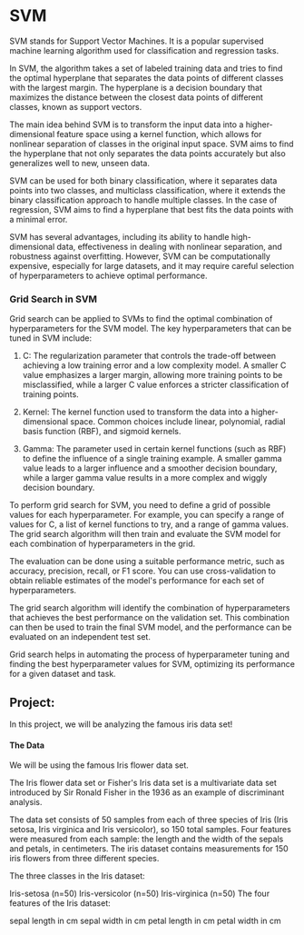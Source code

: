 # SVM
SVM stands for Support Vector Machines. It is a popular supervised machine learning algorithm used for classification and regression tasks. 

In SVM, the algorithm takes a set of labeled training data and tries to find the optimal hyperplane that separates the data points of different classes with the largest margin. The hyperplane is a decision boundary that maximizes the distance between the closest data points of different classes, known as support vectors.

The main idea behind SVM is to transform the input data into a higher-dimensional feature space using a kernel function, which allows for nonlinear separation of classes in the original input space. SVM aims to find the hyperplane that not only separates the data points accurately but also generalizes well to new, unseen data.

SVM can be used for both binary classification, where it separates data points into two classes, and multiclass classification, where it extends the binary classification approach to handle multiple classes. In the case of regression, SVM aims to find a hyperplane that best fits the data points with a minimal error.

SVM has several advantages, including its ability to handle high-dimensional data, effectiveness in dealing with nonlinear separation, and robustness against overfitting. However, SVM can be computationally expensive, especially for large datasets, and it may require careful selection of hyperparameters to achieve optimal performance.

### Grid Search in SVM
Grid search can be applied to SVMs to find the optimal combination of hyperparameters for the SVM model. The key hyperparameters that can be tuned in SVM include:

1. C: The regularization parameter that controls the trade-off between achieving a low training error and a low complexity model. A smaller C value emphasizes a larger margin, allowing more training points to be misclassified, while a larger C value enforces a stricter classification of training points.

2. Kernel: The kernel function used to transform the data into a higher-dimensional space. Common choices include linear, polynomial, radial basis function (RBF), and sigmoid kernels.

3. Gamma: The parameter used in certain kernel functions (such as RBF) to define the influence of a single training example. A smaller gamma value leads to a larger influence and a smoother decision boundary, while a larger gamma value results in a more complex and wiggly decision boundary.

To perform grid search for SVM, you need to define a grid of possible values for each hyperparameter. For example, you can specify a range of values for C, a list of kernel functions to try, and a range of gamma values. The grid search algorithm will then train and evaluate the SVM model for each combination of hyperparameters in the grid.

The evaluation can be done using a suitable performance metric, such as accuracy, precision, recall, or F1 score. You can use cross-validation to obtain reliable estimates of the model's performance for each set of hyperparameters.

The grid search algorithm will identify the combination of hyperparameters that achieves the best performance on the validation set. This combination can then be used to train the final SVM model, and the performance can be evaluated on an independent test set.

Grid search helps in automating the process of hyperparameter tuning and finding the best hyperparameter values for SVM, optimizing its performance for a given dataset and task.
## Project:
In this project, we will be analyzing the famous iris data set!
#### The Data
We will be using the famous Iris flower data set.

The Iris flower data set or Fisher's Iris data set is a multivariate data set introduced by Sir Ronald Fisher in the 1936 as an example of discriminant analysis.

The data set consists of 50 samples from each of three species of Iris (Iris setosa, Iris virginica and Iris versicolor), so 150 total samples. Four features were measured from each sample: the length and the width of the sepals and petals, in centimeters.
The iris dataset contains measurements for 150 iris flowers from three different species.

The three classes in the Iris dataset:

Iris-setosa (n=50)
Iris-versicolor (n=50)
Iris-virginica (n=50)
The four features of the Iris dataset:

sepal length in cm
sepal width in cm
petal length in cm
petal width in cm

